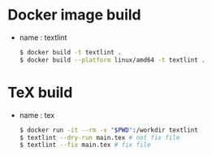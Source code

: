 # Docker image build
- name : textlint
    ~~~bash
    $ docker build -t textlint .
    $ docker build --platform linux/amd64 -t textlint .
    ~~~

# TeX build
- name : tex
    ~~~bash
    $ docker run -it --rm -v "$PWD":/workdir textlint
    $ textlint --dry-run main.tex # not fix file
    $ textlint --fix main.tex # fix file
    ~~~